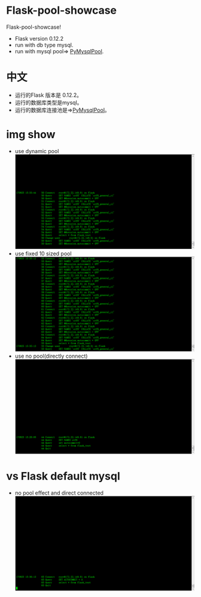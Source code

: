 # Flask-pool-showcase



Flask-pool-showcase!

  - Flask version 0.12.2
  - run with db type mysql.
  - run with mysql pool=> [PyMysqlPool](https://github.com/LuciferJack/python-mysql-pool).

# 中文


  - 运行的Flask 版本是 0.12.2。
  - 运行的数据库类型是mysql。
  - 运行的数据库连接池是=>[PyMysqlPool](https://github.com/LuciferJack/python-mysql-pool)。

# img show
* use dynamic pool
![use dynamic pool](showcase.png)
* use fixed 10 sized pool
![fixed 10 sized pool](fixed10.png)
* use no pool(directly connect)
![directly connect](directlyconn.png)

# vs Flask default mysql
* no pool effect and direct connected
![Flask.db.backends.mysql](flask.png)
